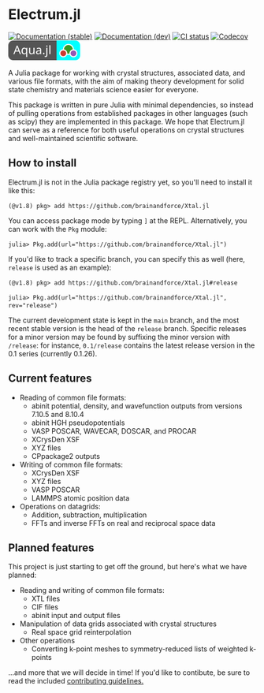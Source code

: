 # Electrum.jl

[![Documentation (stable)][docs-stable-img]][docs-stable-url]
[![Documentation (dev)][docs-dev-img]][docs-dev-url]
[![CI status][ci-status-img]][ci-status-url]
[![Codecov][codecov-img]][codecov-url]
[![Aqua.jl][aqua-img]][aqua-url]

A Julia package for working with crystal structures, associated data, and various file formats,
with the aim of making theory development for solid state chemistry and materials science easier
for everyone.

This package is written in pure Julia with minimal dependencies, so instead of pulling operations
from established packages in other languages (such as scipy) they are implemented in this package.
We hope that Electrum.jl can serve as a reference for both useful operations on crystal structures
and well-maintained scientific software.

## How to install

Electrum.jl is not in the Julia package registry yet, so you'll need to install it like this:
```
(@v1.8) pkg> add https://github.com/brainandforce/Xtal.jl 
```
You can access package mode by typing `]` at the REPL. Alternatively, you can work with the `Pkg`
module:
```julia-repl
julia> Pkg.add(url="https://github.com/brainandforce/Xtal.jl")
```
If you'd like to track a specific branch, you can specify this as well (here, `release` is used as
an example):
```
(@v1.8) pkg> add https://github.com/brainandforce/Xtal.jl#release
```
```julia-repl
julia> Pkg.add(url="https://github.com/brainandforce/Xtal.jl", rev="release")
```
The current development state is kept in the `main` branch, and the most recent stable version is
the head of the `release` branch. Specific releases for a minor version may be found by suffixing
the minor version with `/release`: for instance, `0.1/release` contains the latest release version
in the 0.1 series (currently 0.1.26).

## Current features

* Reading of common file formats:
     + abinit potential, density, and wavefunction outputs from versions 7.10.5 and 8.10.4
     + abinit HGH pseudopotentials
     + VASP POSCAR, WAVECAR, DOSCAR, and PROCAR
     + XCrysDen XSF
     + XYZ files
     + CPpackage2 outputs
* Writing of common file formats:
     + XCrysDen XSF
     + XYZ files
     + VASP POSCAR
     + LAMMPS atomic position data
* Operations on datagrids:
     + Addition, subtraction, multiplication
     + FFTs and inverse FFTs on real and reciprocal space data

## Planned features

This project is just starting to get off the ground, but here's what we have planned:

  * Reading and writing of common file formats:
      + XTL files
      + CIF files
      + abinit input and output files
  * Manipulation of data grids associated with crystal structures
      + Real space grid reinterpolation
  * Other operations
      + Converting k-point meshes to symmetry-reduced lists of weighted k-points
     
...and more that we will decide in time! If you'd like to contibute, be sure to read the included
[contributing guidelines.](CONTRIBUTING.md)

[docs-stable-img]:  https://img.shields.io/badge/docs-stable-blue.svg
[docs-stable-url]:  https://brainandforce.github.io/Xtal.jl/stable
[docs-dev-img]:     https://img.shields.io/badge/docs-dev-blue.svg
[docs-dev-url]:     https://brainandforce.github.io/Xtal.jl/dev
[ci-status-img]:    https://github.com/brainandforce/Xtal.jl/workflows/CI/badge.svg
[ci-status-url]:    https://github.com/brainandforce/Xtal.jl/actions
[aqua-img]:         https://raw.githubusercontent.com/JuliaTesting/Aqua.jl/master/badge.svg
[aqua-url]:         https://github.com/JuliaTesting/Aqua.jl
[codecov-img]:      https://codecov.io/gh/brainandforce/Xtal.jl/branch/main/graph/badge.svg
[codecov-url]:      https://codecov.io/gh/brainandforce/Xtal.jl/
